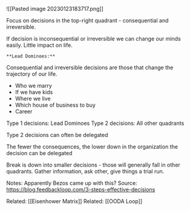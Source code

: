 
![[Pasted image 20230123183717.png]]

Focus on decisions in the top-right quadrant - consequential and irreversible.

If decision is inconsequential or irreversible we can change our minds easily. Little impact on life.

	**Lead Dominoes:**

Consequential and irreversible decisions are those that change the trajectory of our life.
- Who we marry
- If we have kids
- Where we live
- Which house of business to buy
- Career

Type 1 decisions: Lead Dominoes
Type 2 decisions: All other quadrants

Type 2 decisions can often be delegated

The fewer the consequences, the lower down in the organization the decision can be delegated

Break is down into smaller decisions - those will generally fall in other quadrants.
Gather information, ask other, give things a trial run.

Notes:
Apparently Bezos came up with this? Source: https://blog.feedbackloop.com/3-steps-effective-decisions



Related: [[Eisenhower Matrix]]
Related: [[OODA Loop]]